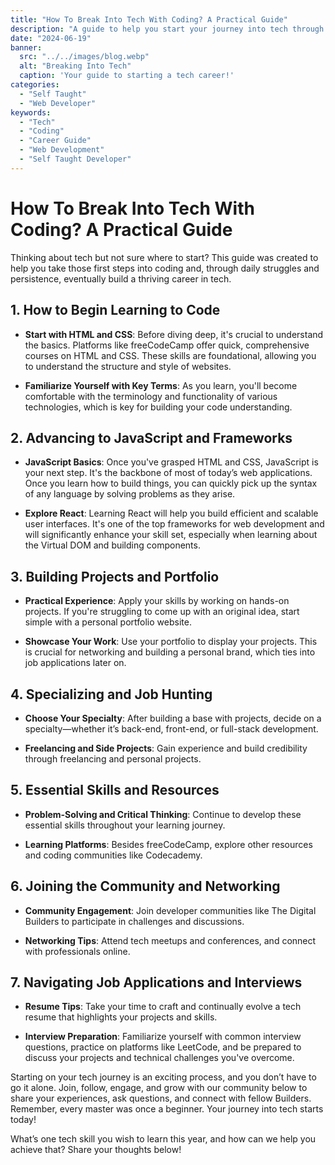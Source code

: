 ```yaml
---
title: "How To Break Into Tech With Coding? A Practical Guide"
description: "A guide to help you start your journey into tech through coding, overcoming challenges, and building a thriving career."
date: "2024-06-19"
banner:
  src: "../../images/blog.webp"
  alt: "Breaking Into Tech"
  caption: 'Your guide to starting a tech career!'
categories:
  - "Self Taught"
  - "Web Developer"
keywords:
  - "Tech"
  - "Coding"
  - "Career Guide"
  - "Web Development"
  - "Self Taught Developer"
---
```


# How To Break Into Tech With Coding? A Practical Guide

Thinking about tech but not sure where to start? This guide was created to help you take those first steps into coding and, through daily struggles and persistence, eventually build a thriving career in tech.

## 1. How to Begin Learning to Code

- **Start with HTML and CSS**: Before diving deep, it's crucial to understand the basics. Platforms like freeCodeCamp offer quick, comprehensive courses on HTML and CSS. These skills are foundational, allowing you to understand the structure and style of websites.

- **Familiarize Yourself with Key Terms**: As you learn, you'll become comfortable with the terminology and functionality of various technologies, which is key for building your code understanding.

## 2. Advancing to JavaScript and Frameworks

- **JavaScript Basics**: Once you've grasped HTML and CSS, JavaScript is your next step. It's the backbone of most of today’s web applications. Once you learn how to build things, you can quickly pick up the syntax of any language by solving problems as they arise.

- **Explore React**: Learning React will help you build efficient and scalable user interfaces. It's one of the top frameworks for web development and will significantly enhance your skill set, especially when learning about the Virtual DOM and building components.

## 3. Building Projects and Portfolio

- **Practical Experience**: Apply your skills by working on hands-on projects. If you're struggling to come up with an original idea, start simple with a personal portfolio website.

- **Showcase Your Work**: Use your portfolio to display your projects. This is crucial for networking and building a personal brand, which ties into job applications later on.

## 4. Specializing and Job Hunting

- **Choose Your Specialty**: After building a base with projects, decide on a specialty—whether it’s back-end, front-end, or full-stack development.

- **Freelancing and Side Projects**: Gain experience and build credibility through freelancing and personal projects.

## 5. Essential Skills and Resources

- **Problem-Solving and Critical Thinking**: Continue to develop these essential skills throughout your learning journey.

- **Learning Platforms**: Besides freeCodeCamp, explore other resources and coding communities like Codecademy.

## 6. Joining the Community and Networking

- **Community Engagement**: Join developer communities like The Digital Builders to participate in challenges and discussions.

- **Networking Tips**: Attend tech meetups and conferences, and connect with professionals online.

## 7. Navigating Job Applications and Interviews

- **Resume Tips**: Take your time to craft and continually evolve a tech resume that highlights your projects and skills.

- **Interview Preparation**: Familiarize yourself with common interview questions, practice on platforms like LeetCode, and be prepared to discuss your projects and technical challenges you've overcome.

Starting on your tech journey is an exciting process, and you don’t have to go it alone. Join, follow, engage, and grow with our community below to share your experiences, ask questions, and connect with fellow Builders. Remember, every master was once a beginner. Your journey into tech starts today!

What’s one tech skill you wish to learn this year, and how can we help you achieve that? Share your thoughts below!
